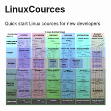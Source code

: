 # LinuxCources
Quick start Linux cources for new developers

<img src="LinuxIsSimple.png" width="320">
